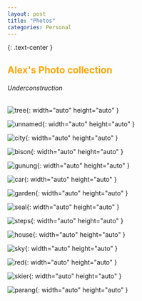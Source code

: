 ```yaml
---
layout: post
title: "Photos"
categories: Personal
---
```


{: .text-center }
## <span style="color: orange; font-weight: bold;">Alex's Photo collection</span>

###### Underconstruction

![tree](/assets/tree.jpg){: width="auto" height="auto" }

![unnamed](/assets/unnamed.jpg){: width="auto" height="auto" }

![city](/assets/IMG_2482.jpeg){: width="auto" height="auto" }

![bison](/assets/IMG_2609.jpeg){: width="auto" height="auto" }

![gunung](/assets/IMG_5449.jpeg){: width="auto" height="auto" }

![car](/assets/IMG_2464.jpeg){: width="auto" height="auto" }

![garden](/assets/IMG_3533.jpeg){: width="auto" height="auto" }

![seal](/assets/IMG_3618.jpeg){: width="auto" height="auto" }

![steps](/assets/IMG_5205.jpeg){: width="auto" height="auto" }

![house](/assets/IMG_5637.jpeg){: width="auto" height="auto" }

![sky](/assets/IMG_5729.jpeg){: width="auto" height="auto" }

![red](/assets/IMG_5988.jpeg){: width="auto" height="auto" }

![skier](/assets/IMG_6024.jpeg){: width="auto" height="auto" }

![parang](/assets/IMG_6096.jpeg){: width="auto" height="auto" }

